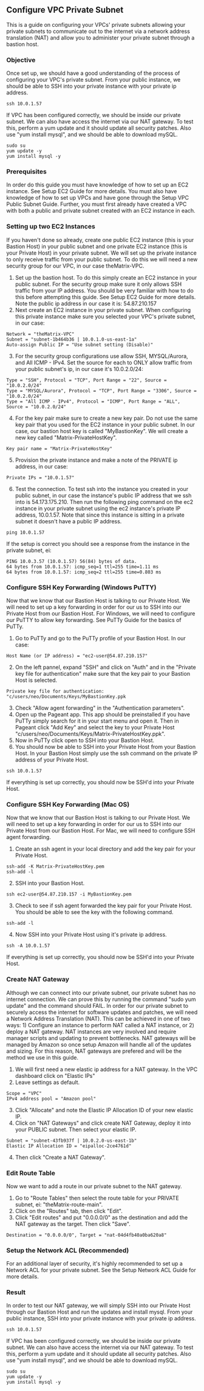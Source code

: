 ## Configure VPC Private Subnet
This is a guide on configuring your VPCs' private subnets allowing your private subnets to communicate out to the internet via a network address translation (NAT) and allow you to administer your private subnet through a bastion host.

### Objective
Once set up, we should have a good understanding of the process of configuring your VPC's private subnet. From your public instance, we should be able to SSH into your private instance with your private ip address.
```
ssh 10.0.1.57
```
If VPC has been configured correctly, we should be inside our private subnet. We can also have access the internet via our NAT gateway. To test this, perform a yum update and it should update all security patches. Also use "yum install mysql", and we should be able to download mySQL.
```
sudo su
yum update -y
yum install mysql -y
```

### Prerequisites
In order do this guide you must have knowledge of how to set up an EC2 instance. See Setup EC2 Guide for more details. You must also have knowledge of how to set up VPCs and have gone through the Setup VPC Public Subnet Guide. Further, you must first already have created a VPC with both a public and private subnet created with an EC2 instance in each.

### Setting up two EC2 Instances
If you haven't done so already, create one public EC2 instance (this is your Bastion Host) in your public subnet and one private EC2 instance (this is your Private Host) in your private subnet. We will set up the private instance to only receive traffic from your public subnet. To do this we will need a new security group for our VPC, in our case theMatrix-VPC.

1. Set up the bastion host. To do this simply create an EC2 instance in your public subnet. For the security group make sure it only allows SSH traffic from your IP address. You should be very familiar with how to do this before attempting this guide. See Setup EC2 Guide for more details. Note the public ip address in our case it is: 54.87.210.157
2. Next create an EC2 instance in your private subnet. When configuring this private instance make sure you selected your VPC's private subnet, in our case:
```
Network = "theMatrix-VPC"
Subnet = "subnet-1b464b36 | 10.0.1.0-us-east-1a"
Auto-assign Public IP = "Use subnet setting (Disable)"
```
3. For the security group configurations use allow SSH, MYSQL/Aurora, and All ICMP - IPv4. Set the source for each to ONLY allow traffic from your public subnet's ip, in our case it's 10.0.2.0/24:
```
Type = "SSH", Protocol = "TCP", Port Range = "22", Source = "10.0.2.0/24"
Type = "MYSQL/Aurora", Protocol = "TCP", Port Range = "3306", Source = "10.0.2.0/24"
Type = "All ICMP - IPv4", Protocol = "ICMP", Port Range = "ALL", Source = "10.0.2.0/24"
```
4. For the key pair make sure to create a new key pair. Do not use the same key pair that you used for the EC2 instance in your public subnet. In our case, our bastion host key is called "MyBastionKey". We will create a new key called "Matrix-PrivateHostKey".
```
Key pair name = "Matrix-PrivateHostKey"
```
5. Provision the private instance and make a note of the PRIVATE ip address, in our case:
```
Private IPs = "10.0.1.57"
```
6. Test the connection. To test ssh into the instance you created in your public subnet, in our case the instance's public IP address that we ssh into is 54.173.175.210. Then run the following ping command on the ec2 instance in your private subnet using the ec2 instance's private IP address, 10.0.1.57. Note that since this instance is sitting in a private subnet it doesn't have a public IP address.
```
ping 10.0.1.57
```
If the setup is correct you should see a response from the instance in the private subnet, ei:
```
PING 10.0.3.57 (10.0.1.57) 56(84) bytes of data.
64 bytes from 10.0.1.57: icmp_seq=1 ttl=255 time=1.11 ms
64 bytes from 10.0.1.57: icmp_seq=2 ttl=255 time=0.803 ms
```

### Configure SSH Key Forwarding (Windows PuTTY)
Now that we know that our Bastion Host is talking to our Private Host. We will need to set up a key forwarding in order for our us to SSH into our Private Host from our Bastion Host. For Windows, we will need to configure our PuTTY to allow key forwarding. See PuTTy Guide for the basics of PuTTy.
1. Go to PuTTy and go to the PuTTy profile of your Bastion Host. In our case:
```
Host Name (or IP address) = "ec2-user@54.87.210.157"
```
2. On the left pannel, expand "SSH" and click on "Auth" and in the "Private key file for authentication" make sure that the key pair to your Bastion Host is selected.
```
Private key file for authentication: "c/users/neo/Documents/Keys/MyBastionKey.ppk
```
3. Check "Allow agent forwarding" in the "Authentication parameters".
4. Open up the Pageant app. This app should be preinstalled if you have PuTTy simply search for it in your start menu and open it. Then in Pageant click "Add Key" and select the key to your Private Host "c/users/neo/Documents/Keys/Matrix-PrivateHostKey.ppk".
5. Now in PuTTy click open to SSH into your Bastion Host.
6. You should now be able to SSH into your Private Host from your Bastion Host. In your Bastion Host simply use the ssh command on the private IP address of your Private Host.
```
ssh 10.0.1.57
```
If everything is set up correctly, you should now be SSH'd into your Private Host.

### Configure SSH Key Forwarding (Mac OS)
Now that we know that our Bastion Host is talking to our Private Host. We will need to set up a key forwarding in order for our us to SSH into our Private Host from our Bastion Host. For Mac, we will need to configure SSH agent forwarding.
1. Create an ssh agent in your local directory and add the key pair for your Private Host.
```
ssh-add -K Matrix-PrivateHostKey.pem
ssh-add -l
```
2. SSH into your Bastion Host.
```
ssh ec2-user@54.87.210.157 -i MyBastionKey.pem
```
3. Check to see if ssh agent forwarded the key pair for your Private Host. You should be able to see the key with the following command.
```
ssh-add -l
```
4. Now SSH into your Private Host using it's private ip address.
```
ssh -A 10.0.1.57
```
If everything is set up correctly, you should now be SSH'd into your Private Host.

### Create NAT Gateway
Although we can connect into our private subnet, our private subnet has no internet connection. We can prove this by running the command "sudo yum update" and the command should FAIL. In order for our private subnet to securely access the internet for software updates and patches, we will need a Network Address Translation (NAT). This can be achieved in one of two ways: 1) Configure an instance to perform NAT called a NAT instance, or 2) deploy a NAT gateway. NAT instances are very involved and require manager scripts and updating to prevent bottlenecks. NAT gateways will be managed by Amazon so once setup Amazon will handle all of the updates and sizing. For this reason, NAT gateways are prefered and will be the method we use in this guide.
1. We will first need a new elastic ip address for a NAT gateway. In the VPC dashboard click on "Elastic IPs"
2. Leave settings as default.
```
Scope = "VPC"
IPv4 address pool = "Amazon pool"
```
3. Click "Allocate" and note the Elastic IP Allocation ID of your new elastic IP.
4. Click on "NAT Gateways" and click create NAT Gateway, deploy it into your PUBLIC subnet. Then select your elastic IP.
```
Subnet = "subnet-43fb937f | 10.0.2.0-us-east-1b"
Elastic IP Allocation ID = "eipalloc-2ce4761d"
```
4. Then click "Create a NAT Gateway".

### Edit Route Table
Now we want to add a route in our private subnet to the NAT gateway.

1. Go to "Route Tables" then select the route table for your PRIVATE subnet, ei: "theMatrix-route-main".
2. Click on the "Routes" tab, then click "Edit".
3. Click "Edit routes" and put "0.0.0.0/0" as the destination and add the NAT gateway as the target. Then click "Save".
```
Destination = "0.0.0.0/0", Target = "nat-04d4fb40a0ba620a8"
```

### Setup the Network ACL (Recommended)
For an additional layer of security, it's highly recommended to set up a Network ACL for your private subnet. See the Setup Network ACL Guide for more details.

### Result
In order to test our NAT gateway, we will simply SSH into our Private Host through our Bastion Host and run the updates and install mysql. From your public instance, SSH into your private instance with your private ip address.
```
ssh 10.0.1.57
```
If VPC has been configured correctly, we should be inside our private subnet. We can also have access the internet via our NAT gateway. To test this, perform a yum update and it should update all security patches. Also use "yum install mysql", and we should be able to download mySQL.
```
sudo su
yum update -y
yum install mysql -y
```
